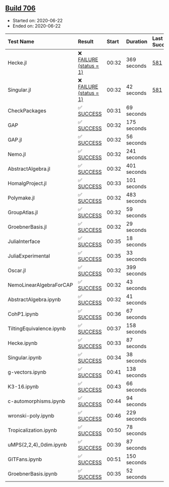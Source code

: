 ## [Build 706](https://oscarci.mathematik.uni-kl.de/job/oscar-julia-1.4/706/)

* Started on: 2020-06-22
* Ended on: 2020-06-22

| Test Name    | Result | Start | Duration | Last Success | First Failure |
|:-------------|:-------|:------|:---------|:-------------|:--------------|
| Hecke.jl | ❌ [FAILURE (status = 1)](https://oscarci.mathematik.uni-kl.de/job/oscar-julia-1.4/706/artifact/logs/build-706/Hecke.jl.log) | 00:32 | 369 seconds | [581](https://oscarci.mathematik.uni-kl.de/job/oscar-julia-1.4/581/) | [582](https://oscarci.mathematik.uni-kl.de/job/oscar-julia-1.4/582/) |
| Singular.jl | ❌ [FAILURE (status = 1)](https://oscarci.mathematik.uni-kl.de/job/oscar-julia-1.4/706/artifact/logs/build-706/Singular.jl.log) | 00:32 | 42 seconds | [581](https://oscarci.mathematik.uni-kl.de/job/oscar-julia-1.4/581/) | [582](https://oscarci.mathematik.uni-kl.de/job/oscar-julia-1.4/582/) |
| CheckPackages | ✅ [SUCCESS](https://oscarci.mathematik.uni-kl.de/job/oscar-julia-1.4/706/artifact/logs/build-706/CheckPackages.log) | 00:31 | 69 seconds |  |  |
| GAP | ✅ [SUCCESS](https://oscarci.mathematik.uni-kl.de/job/oscar-julia-1.4/706/artifact/logs/build-706/GAP.log) | 00:32 | 175 seconds |  |  |
| GAP.jl | ✅ [SUCCESS](https://oscarci.mathematik.uni-kl.de/job/oscar-julia-1.4/706/artifact/logs/build-706/GAP.jl.log) | 00:32 | 56 seconds |  |  |
| Nemo.jl | ✅ [SUCCESS](https://oscarci.mathematik.uni-kl.de/job/oscar-julia-1.4/706/artifact/logs/build-706/Nemo.jl.log) | 00:32 | 241 seconds |  |  |
| AbstractAlgebra.jl | ✅ [SUCCESS](https://oscarci.mathematik.uni-kl.de/job/oscar-julia-1.4/706/artifact/logs/build-706/AbstractAlgebra.jl.log) | 00:32 | 401 seconds |  |  |
| HomalgProject.jl | ✅ [SUCCESS](https://oscarci.mathematik.uni-kl.de/job/oscar-julia-1.4/706/artifact/logs/build-706/HomalgProject.jl.log) | 00:33 | 101 seconds |  |  |
| Polymake.jl | ✅ [SUCCESS](https://oscarci.mathematik.uni-kl.de/job/oscar-julia-1.4/706/artifact/logs/build-706/Polymake.jl.log) | 00:32 | 483 seconds |  |  |
| GroupAtlas.jl | ✅ [SUCCESS](https://oscarci.mathematik.uni-kl.de/job/oscar-julia-1.4/706/artifact/logs/build-706/GroupAtlas.jl.log) | 00:32 | 59 seconds |  |  |
| GroebnerBasis.jl | ✅ [SUCCESS](https://oscarci.mathematik.uni-kl.de/job/oscar-julia-1.4/706/artifact/logs/build-706/GroebnerBasis.jl.log) | 00:32 | 29 seconds |  |  |
| JuliaInterface | ✅ [SUCCESS](https://oscarci.mathematik.uni-kl.de/job/oscar-julia-1.4/706/artifact/logs/build-706/JuliaInterface.log) | 00:35 | 18 seconds |  |  |
| JuliaExperimental | ✅ [SUCCESS](https://oscarci.mathematik.uni-kl.de/job/oscar-julia-1.4/706/artifact/logs/build-706/JuliaExperimental.log) | 00:35 | 33 seconds |  |  |
| Oscar.jl | ✅ [SUCCESS](https://oscarci.mathematik.uni-kl.de/job/oscar-julia-1.4/706/artifact/logs/build-706/Oscar.jl.log) | 00:32 | 399 seconds |  |  |
| NemoLinearAlgebraForCAP | ✅ [SUCCESS](https://oscarci.mathematik.uni-kl.de/job/oscar-julia-1.4/706/artifact/logs/build-706/NemoLinearAlgebraForCAP.log) | 00:32 | 43 seconds |  |  |
| AbstractAlgebra.ipynb | ✅ [SUCCESS](https://oscarci.mathematik.uni-kl.de/job/oscar-julia-1.4/706/artifact/logs/build-706/AbstractAlgebra.ipynb.log) | 00:32 | 41 seconds |  |  |
| CohP1.ipynb | ✅ [SUCCESS](https://oscarci.mathematik.uni-kl.de/job/oscar-julia-1.4/706/artifact/logs/build-706/CohP1.ipynb.log) | 00:36 | 67 seconds |  |  |
| TiltingEquivalence.ipynb | ✅ [SUCCESS](https://oscarci.mathematik.uni-kl.de/job/oscar-julia-1.4/706/artifact/logs/build-706/TiltingEquivalence.ipynb.log) | 00:37 | 158 seconds |  |  |
| Hecke.ipynb | ✅ [SUCCESS](https://oscarci.mathematik.uni-kl.de/job/oscar-julia-1.4/706/artifact/logs/build-706/Hecke.ipynb.log) | 00:33 | 87 seconds |  |  |
| Singular.ipynb | ✅ [SUCCESS](https://oscarci.mathematik.uni-kl.de/job/oscar-julia-1.4/706/artifact/logs/build-706/Singular.ipynb.log) | 00:34 | 38 seconds |  |  |
| g-vectors.ipynb | ✅ [SUCCESS](https://oscarci.mathematik.uni-kl.de/job/oscar-julia-1.4/706/artifact/logs/build-706/g-vectors.ipynb.log) | 00:41 | 138 seconds |  |  |
| K3-16.ipynb | ✅ [SUCCESS](https://oscarci.mathematik.uni-kl.de/job/oscar-julia-1.4/706/artifact/logs/build-706/K3-16.ipynb.log) | 00:43 | 66 seconds |  |  |
| c-automorphisms.ipynb | ✅ [SUCCESS](https://oscarci.mathematik.uni-kl.de/job/oscar-julia-1.4/706/artifact/logs/build-706/c-automorphisms.ipynb.log) | 00:44 | 94 seconds |  |  |
| wronski-poly.ipynb | ✅ [SUCCESS](https://oscarci.mathematik.uni-kl.de/job/oscar-julia-1.4/706/artifact/logs/build-706/wronski-poly.ipynb.log) | 00:46 | 229 seconds |  |  |
| Tropicalization.ipynb | ✅ [SUCCESS](https://oscarci.mathematik.uni-kl.de/job/oscar-julia-1.4/706/artifact/logs/build-706/Tropicalization.ipynb.log) | 00:50 | 78 seconds |  |  |
| uMPS(2,2,4)_0dim.ipynb | ✅ [SUCCESS](https://oscarci.mathematik.uni-kl.de/job/oscar-julia-1.4/706/artifact/logs/build-706/uMPS-2-2-4-_0dim.ipynb.log) | 00:39 | 87 seconds |  |  |
| GITFans.ipynb | ✅ [SUCCESS](https://oscarci.mathematik.uni-kl.de/job/oscar-julia-1.4/706/artifact/logs/build-706/GITFans.ipynb.log) | 00:51 | 150 seconds |  |  |
| GroebnerBasis.ipynb | ✅ [SUCCESS](https://oscarci.mathematik.uni-kl.de/job/oscar-julia-1.4/706/artifact/logs/build-706/GroebnerBasis.ipynb.log) | 00:35 | 52 seconds |  |  |
